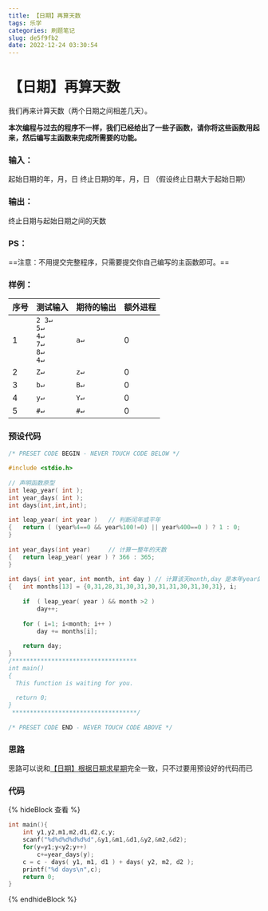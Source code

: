 ```yaml
---
title: 【日期】再算天数
tags: 乐学
categories: 刷题笔记
slug: de5f9fb2
date: 2022-12-24 03:30:54
---
```


# 【日期】再算天数

我们再来计算天数（两个日期之间相差几天）。

**本次编程与过去的程序不一样，我们已经给出了一些子函数，请你将这些函数用起来，然后编写主函数来完成所需要的功能。**
### 输入：
起始日期的年，月，日
终止日期的年，月，日   （假设终止日期大于起始日期）
### 输出：
终止日期与起始日期之间的天数
### PS：
==注意：不用提交完整程序，只需要提交你自己编写的主函数即可。==
### 样例：
序号|测试输入| 期待的输出| 额外进程
--------|:-------- |:-----|--------
1  | `2 3↵`<br>`5↵`<br>`4↵`<br>`7↵`<br>`8↵`<br>`4↵`|`a↵`|0
2|`Z↵`|`z↵`|0
3 | `b↵`|`B↵`|0
4|`y↵`|`Y↵`|0
5|`#↵`|`#↵`|0
### 预设代码
```c
/* PRESET CODE BEGIN - NEVER TOUCH CODE BELOW */  
 
#include <stdio.h>  
  
// 声明函数原型  
int leap_year( int );     
int year_days( int );     
int days(int,int,int);    
  
int leap_year( int year )   // 判断闰年或平年  
{   return ( (year%4==0 && year%100!=0) || year%400==0 ) ? 1 : 0;  
}  
  
int year_days(int year)     // 计算一整年的天数  
{   return leap_year( year ) ? 366 : 365;  
}  
  
int days( int year, int month, int day ) // 计算该天month,day 是本年year的第几天  
{   int months[13] = {0,31,28,31,30,31,30,31,31,30,31,30,31}, i;  
      
    if  ( leap_year( year ) && month >2 )  
        day++;  
      
    for ( i=1; i<month; i++ )  
        day += months[i];  
  
    return day;  
}  
/*********************************** 
int main() 
{ 
  This function is waiting for you. 
 
  return 0; 
}  
 ***********************************/  
  
/* PRESET CODE END - NEVER TOUCH CODE ABOVE */  
```
### 思路
思路可以说和[【日期】根据日期求星期](/posts/d04a651.html)完全一致，只不过要用预设好的代码而已
### 代码
{% hideBlock 查看 %}

```c
int main(){  
    int y1,y2,m1,m2,d1,d2,c,y;  
    scanf("%d%d%d%d%d%d",&y1,&m1,&d1,&y2,&m2,&d2);  
    for(y=y1;y<y2;y++)  
        c+=year_days(y);  
    c = c - days( y1, m1, d1 ) + days( y2, m2, d2 );  
    printf("%d days\n",c);  
    return 0;  
}  
```
{% endhideBlock %}
